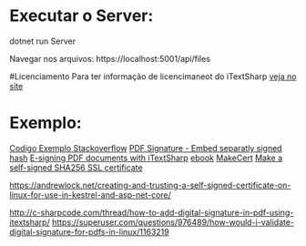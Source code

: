 # Executar o Server:
dotnet run Server

Navegar nos arquivos:
https://localhost:5001/api/files

#Licenciamento
Para ter informação de licencimaneot do iTextSharp [veja no site](https://itextpdf.com/en/how-buy)

# Exemplo:
[Codigo Exemplo Stackoverflow](https://stackoverflow.com/a/7475985/3424212)
[PDF Signature - Embed separatly signed hash](https://stackoverflow.com/a/43672139/3424212)
[E-signing PDF documents with iTextSharp](https://www.codeproject.com/Articles/14488/E-signing-PDF-documents-with-iTextSharp)
[ebook](https://itextpdf.com/sites/default/files/2018-12/digitalsignatures20130304.pdf)
[MakeCert](https://docs.microsoft.com/en-us/windows/desktop/SecCrypto/makecert)
[Make a self-signed SHA256 SSL certificate](https://blogs.msdn.microsoft.com/benjaminperkins/2015/12/01/make-a-self-signed-sha256-ssl-certificate/)

https://andrewlock.net/creating-and-trusting-a-self-signed-certificate-on-linux-for-use-in-kestrel-and-asp-net-core/

http://c-sharpcode.com/thread/how-to-add-digital-signature-in-pdf-using-itextsharp/
https://superuser.com/questions/976489/how-would-i-validate-digital-signature-for-pdfs-in-linux/1163219